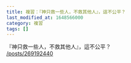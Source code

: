 ```yaml
---
title: 複習：『神只救一些人，不救其他人』，這不公平？
last_modified_at: 1648566000
category: 複習
tags: []
---
```


<p>『神只救一些人，不救其他人』，這不公平？<br/>
<a href="/posts/269192440" target="_blank">/posts/269192440</a></p>
<p> </p>
